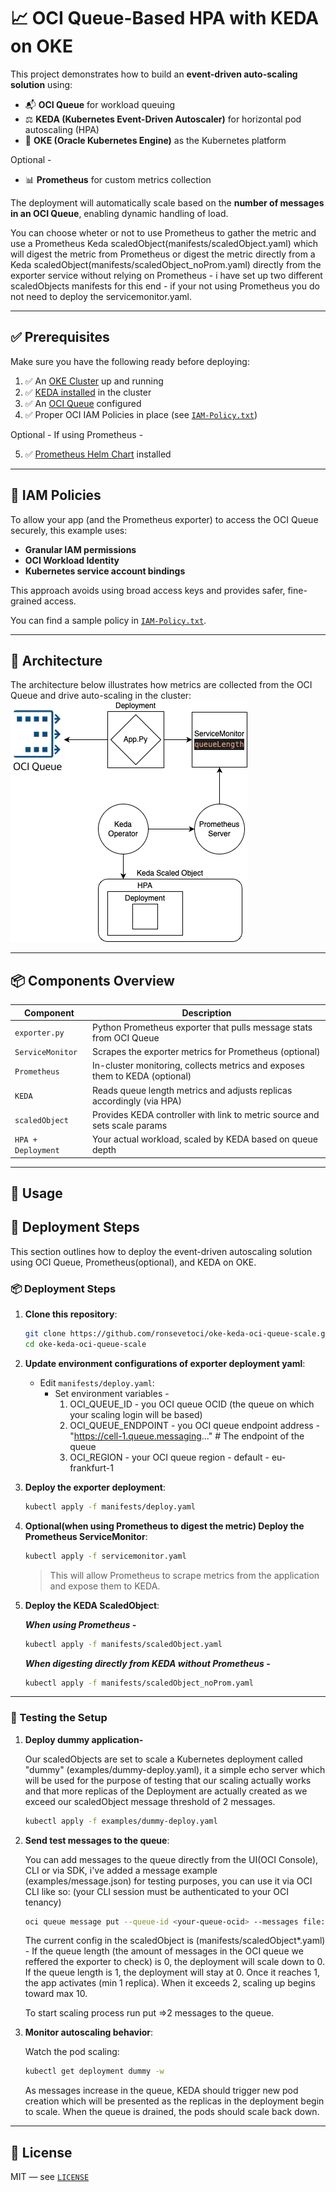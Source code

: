 # 📈 OCI Queue-Based HPA with KEDA on OKE

This project demonstrates how to build an **event-driven auto-scaling solution** using:

- 📬 **OCI Queue** for workload queuing  
- ⚖️ **KEDA (Kubernetes Event-Driven Autoscaler)** for horizontal pod autoscaling (HPA)  
- 🚀 **OKE (Oracle Kubernetes Engine)** as the Kubernetes platform

Optional - 
- 📊 **Prometheus** for custom metrics collection

The deployment will automatically scale based on the **number of messages in an OCI Queue**, enabling dynamic handling of load.

You can choose wheter or not to use Prometheus to gather the metric and use a Prometheus Keda scaledObject(manifests/scaledObject.yaml) which will digest the metric from Prometheus or digest the metric directly from a Keda scaledObject(manifests/scaledObject_noProm.yaml) directly from the exporter service without relying on Prometheus - i have set up two different scaledObjects manifests for this end - if your not using Prometheus you do not need to deploy the servicemonitor.yaml. 

---

## ✅ Prerequisites

Make sure you have the following ready before deploying:

1. ✅ An [OKE Cluster](https://docs.oracle.com/en-us/iaas/Content/ContEng/Concepts/contengoverview.htm) up and running  
2. ✅ [KEDA installed](https://keda.sh/docs/2.9/deploy/#install) in the cluster  
3. ✅ An [OCI Queue](https://docs.oracle.com/en-us/iaas/Content/queue/queue-create.htm) configured  
4. ✅ Proper OCI IAM Policies in place (see [`IAM-Policy.txt`](./IAM-Policy.txt))

Optional - If using Prometheus - 

5. ✅ [Prometheus Helm Chart](https://github.com/prometheus-community/helm-charts/tree/main/charts/prometheus) installed

---

## 🔐 IAM Policies

To allow your app (and the Prometheus exporter) to access the OCI Queue securely, this example uses:

- **Granular IAM permissions**
- **OCI Workload Identity**  
- **Kubernetes service account bindings**  

This approach avoids using broad access keys and provides safer, fine-grained access.

You can find a sample policy in [`IAM-Policy.txt`](./IAM-Policy.txt).

---

## 🧭 Architecture

The architecture below illustrates how metrics are collected from the OCI Queue and drive auto-scaling in the cluster:
![Architecture Diagram](./images/oke-oci-queue-keda.drawio.png)

---

## 📦 Components Overview

| Component            | Description                                                                 |
|----------------------|-----------------------------------------------------------------------------|
| `exporter.py`        | Python Prometheus exporter that pulls message stats from OCI Queue          |
| `ServiceMonitor`     | Scrapes the exporter metrics for Prometheus  (optional)                     |
| `Prometheus`         | In-cluster monitoring, collects metrics and exposes them to KEDA (optional) |
| `KEDA`               | Reads queue length metrics and adjusts replicas accordingly (via HPA)       |
| `scaledObject`       | Provides KEDA controller with link to metric source and sets scale params   |
| `HPA + Deployment`   | Your actual workload, scaled by KEDA based on queue depth                   |

---

## 🚀 Usage

## 🚀 Deployment Steps

This section outlines how to deploy the event-driven autoscaling solution using OCI Queue, Prometheus(optional), and KEDA on OKE.

### 📦 Deployment Steps

1. **Clone this repository**:

    ```bash
    git clone https://github.com/ronsevetoci/oke-keda-oci-queue-scale.git
    cd oke-keda-oci-queue-scale
    ```

2. **Update environment configurations of exporter deployment yaml**:

    - Edit `manifests/deploy.yaml`:
      - Set environment variables - 
        1. OCI_QUEUE_ID - you OCI queue OCID (the queue on which your scaling login will be based)
        2. OCI_QUEUE_ENDPOINT - you OCI queue endpoint address - "https://cell-1.queue.messaging..." # The endpoint of the queue
        3. OCI_REGION - your OCI queue region - default - eu-frankfurt-1
      
3. **Deploy the exporter deployment**:

    ```bash
    kubectl apply -f manifests/deploy.yaml
    ```

5. **Optional(when using Prometheus to digest the metric) Deploy the Prometheus ServiceMonitor**:

    ```bash
    kubectl apply -f servicemonitor.yaml
    ```

    > This will allow Prometheus to scrape metrics from the application and expose them to KEDA.


4. **Deploy the KEDA ScaledObject**:

    ***When using Prometheus -***
    ```bash
    kubectl apply -f manifests/scaledObject.yaml
    ```
    ***When digesting directly from KEDA without Prometheus -*** 
    ```bash
    kubectl apply -f manifests/scaledObject_noProm.yaml
    ```

---

### 🧪 Testing the Setup

1. **Deploy dummy application-**

    Our scaledObjects are set to scale a Kubernetes deployment called "dummy" (examples/dummy-deploy.yaml), it a simple echo server which will be used for the purpose of testing that our scaling actually works and that more replicas of the Deployment are actually created as we exceed our scaledObject message threshold of 2 messages.

     ```bash
    kubectl apply -f examples/dummy-deploy.yaml
    ```

2. **Send test messages to the queue**:

    You can add messages to the queue directly from the UI(OCI Console), CLI or via SDK, i've added a message example (examples/message.json) for testing purposes, you can use it via OCI CLI like so: (your CLI session must be authenticated to your OCI tenancy)

    ```bash
    oci queue message put --queue-id <your-queue-ocid> --messages file://examples/message.json --endpoint <your-queue-endpoint>
    ```

    The current config in the scaledObject is (manifests/scaledObject*.yaml) - 
    If the queue length (the amount of messages in the OCI queue we reffered the exporter to check) is 0, the deployment will scale down to 0.
    If the queue length is 1, the deployment will stay at 0.
    Once it reaches 1, the app activates (min 1 replica).
    When it exceeds 2, scaling up begins toward max 10.

    To start scaling process run put =>2 messages to the queue.
   
3. **Monitor autoscaling behavior**:

    Watch the pod scaling:

    ```bash
    kubectl get deployment dummy -w
    ```

    As messages increase in the queue, KEDA should trigger new pod creation which will be presented as the replicas in the deployment begin to scale. When the queue is drained, the pods should scale back down.

---

## 📜 License

MIT — see [`LICENSE`](./LICENSE)
